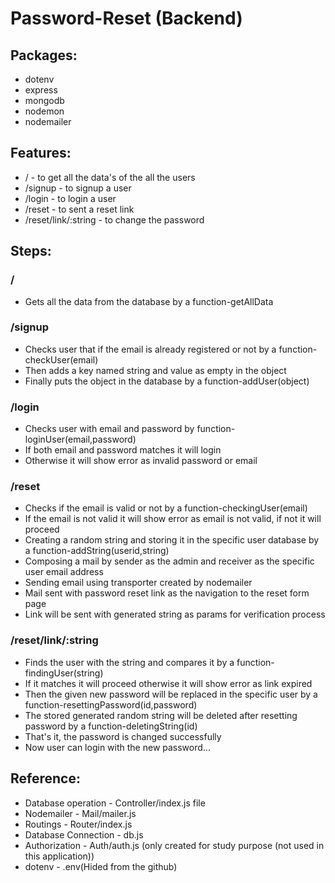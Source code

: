 # Password-Reset (Backend)

## Packages:

* dotenv 
* express
* mongodb
* nodemon
* nodemailer

## Features:
* / - to get all the data's of the all the users
* /signup - to signup a user
* /login - to login a user
* /reset - to sent a reset link
* /reset/link/:string - to change the password

## Steps:

### /
* Gets all the data from the database by a function-getAllData

### /signup
* Checks user that if the email is already registered or not by a function-checkUser(email)
* Then adds a key named string and value as empty in the object
* Finally puts the object in the database by a function-addUser(object)

### /login
* Checks user with email and password by function-loginUser(email,password)
* If both email and password matches it will login
* Otherwise it will show error as invalid password or email

### /reset
* Checks if the email is valid or not by a function-checkingUser(email)
* If the email is not valid it will show error as email is not valid, if not it will proceed
* Creating a random string and storing it in the specific user database by a function-addString(userid,string)
* Composing a mail by sender as the admin and receiver as the specific user email address
* Sending email using transporter created by nodemailer
* Mail sent with password reset link as the navigation to the reset form page
* Link will be sent with generated string as params for verification process

### /reset/link/:string
* Finds the user with the string and compares it by a function-findingUser(string)
* If it matches it will proceed otherwise it will show error as link expired
* Then the given new password will be replaced in the specific user by a function-resettingPassword(id,password)
* The stored generated random string will be deleted after resetting password by a function-deletingString(id)
* That's it, the password is changed successfully
* Now user can login with the new password...

## Reference:

* Database operation - Controller/index.js file
* Nodemailer - Mail/mailer.js
* Routings - Router/index.js
* Database Connection - db.js
* Authorization - Auth/auth.js (only created for study purpose (not used in this application))
* dotenv - .env(Hided from the github)




